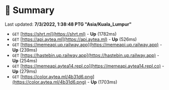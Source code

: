 # 📖 Summary
Last updated: **7/3/2022, 1:38:48 PTG "Asia/Kuala_Lumpur"**

- `GET` [https://shrt.ml](https://shrt.ml) - **Up** (1782ms)
- `GET` [https://api.aytea.ml](https://api.aytea.ml) - **Up** (526ms)
- `GET` [https://memeapi.up.railway.app](https://memeapi.up.railway.app) - **Up** (239ms)
- `GET` [https://hastebin.up.railway.app](https://hastebin.up.railway.app) - **Up** (254ms)
- `GET` [https://memeapi.aytea14.repl.co](https://memeapi.aytea14.repl.co) - **Up** (279ms)
- `GET` [https://color.aytea.ml/4b31d6.png](https://color.aytea.ml/4b31d6.png) - **Up** (1703ms)
